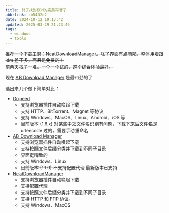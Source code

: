```yaml
---
title: 终于找到IDM的完美平替了
abbrlink: cb5432d2
date: 2024-10-12 19:13:42
updated: 2025-03-29 21:23:46
tags:
  - windows
  - tools
---
```

~~推荐一个下载工具：[NeatDownloadManager](https://neatdownloadmanager.com)。除了界面有点简陋，整体用着跟 idm 差不多，而且是免费的！~~  
~~前两天找了一堆，一个一个试的，这个综合体验最好。~~  

现在 [AB Download Manager](https://abdownloadmanager.com/) 是最带劲的了

选出来几个做下简单对比：

- [Gopeed](https://gopeed.com)
	- 支持浏览器插件自动唤起下载
	- 支持 HTTP、BitTorrent、Magnet 等协议
	- 支持 Windows、MacOS、Linux、Android、iOS 等
	- 目前版本 (1.6.x) 对某些中文文件名识别有问题，下载下来后文件名是 urlencode 过的，需要手动重命名
- [AB Download Manager](https://abdownloadmanager.com/)
	- 支持浏览器插件自动唤起下载
	- 支持按照文件后缀分类并下载到不同子目录
	- 界面挺精致的
	- 支持 Windows、Linux
	- ~~目前版本 (1.1.0) 不支持配置代理~~ 最新版本已支持
- [NeatDownloadManager](https://neatdownloadmanager.com)
	- 支持浏览器插件自动唤起下载
	- 支持配置代理
	- 支持按照文件后缀分类并下载到不同子目录
	- 支持 HTTP 和 FTP 协议。
	- 支持 Windows、MacOS
